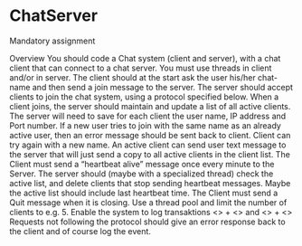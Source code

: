 # ChatServer
Mandatory assignment

Overview
You should code a Chat system (client and server), with a chat client that can connect to a
chat server.
You must use threads in client and/or in server. The client should at the start ask the user
his/her chat-name and then send a join message to the server.
The server should accept clients to join the chat system, using a protocol specified below.
When a client joins, the server should maintain and update a list of all active clients. The
server will need to save for each client the user name, IP address and Port number.
If a new user tries to join with the same name as an already active user, then an error
message should be sent back to client. Client can try again with a new name.
An active client can send user text message to the server that will just send a copy to all
active clients in the client list.
The Client must send a “heartbeat alive” message once every minute to the Server. The
server should (maybe with a specialized thread) check the active list, and delete clients that
stop sending heartbeat messages. Maybe the active list should include last heartbeat time.
The Client must send a Quit message when it is closing.
Use a thread pool and limit the number of clients to e.g. 5.
Enable the system to log transaktions <<timestamp>> + <<request>> and <<timestamp>> +
<<response>>
Requests not following the protocol should give an error response back to the client and of
course log the event.
